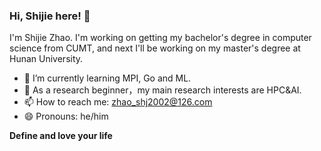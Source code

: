 ### Hi, Shijie here! :wave:

<!--<img width="50%" align="right" alt="Zhao-Shi-jie's github stats" src="https://github-readme-stats.vercel.app/api?username=Zhao-Shi-jie&show_icons=true">
<img width="50%" align="right" alt="Zhao-Shi-jie's github stats" src="https://github-readme-stats.vercel.app/api/top-langs/?username=Zhao-Shi-jie&layout=compact">-->
I'm Shijie Zhao. I'm working on getting my bachelor's degree in computer science from CUMT, and next I'll be working on my master's degree at Hunan University.
<!--
- ⚡ Fun fact: ...
- 💬 Ask me about ...
- 👯 I’m looking to collaborate on ...
- 🤔 I’m looking for help with ...
-->

- 🔭 I’m currently learning MPI, Go and ML.
- 🌱 As a research beginner，my main research interests are HPC&AI.
- 📫 How to reach me: zhao_shj2002@126.com
- 😄 Pronouns: he/him

**Define and love your life**
